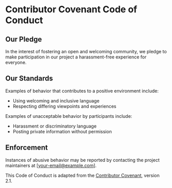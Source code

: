 # Contributor Covenant Code of Conduct

## Our Pledge
In the interest of fostering an open and welcoming community, we pledge to make participation in our project a harassment-free experience for everyone.

## Our Standards
Examples of behavior that contributes to a positive environment include:
- Using welcoming and inclusive language
- Respecting differing viewpoints and experiences

Examples of unacceptable behavior by participants include:
- Harassment or discriminatory language
- Posting private information without permission

## Enforcement
Instances of abusive behavior may be reported by contacting the project maintainers at [your-email@example.com].

This Code of Conduct is adapted from the [Contributor Covenant](https://www.contributor-covenant.org/), version 2.1.
